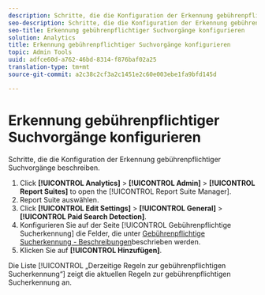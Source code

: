 ```yaml
---
description: Schritte, die die Konfiguration der Erkennung gebührenpflichtiger Suchvorgänge beschreiben.
seo-description: Schritte, die die Konfiguration der Erkennung gebührenpflichtiger Suchvorgänge beschreiben.
seo-title: Erkennung gebührenpflichtiger Suchvorgänge konfigurieren
solution: Analytics
title: Erkennung gebührenpflichtiger Suchvorgänge konfigurieren
topic: Admin Tools
uuid: adfce60d-a762-46bd-8314-f876baf02a25
translation-type: tm+mt
source-git-commit: a2c38c2cf3a2c1451e2c60e003ebe1fa9bfd145d

---
```



# Erkennung gebührenpflichtiger Suchvorgänge konfigurieren

Schritte, die die Konfiguration der Erkennung gebührenpflichtiger Suchvorgänge beschreiben.

1. Click **[!UICONTROL Analytics]** &gt; **[!UICONTROL Admin]** &gt; **[!UICONTROL Report Suites]** to open the [!UICONTROL Report Suite Manager].
1. Report Suite auswählen.
1. Click **[!UICONTROL Edit Settings]** &gt; **[!UICONTROL General]** &gt; **[!UICONTROL Paid Search Detection]**.
1. Konfigurieren Sie auf der Seite [!UICONTROL Gebührenpflichtige Sucherkennung] die Felder, die unter [Gebührenpflichtige Sucherkennung - Beschreibungen](../../../admin/admin/paid-search-detection/paid-search-detection.md#section_0C2CFA0AF77B47098BE37CB024665D0D)beschrieben werden.
1. Klicken Sie auf **[!UICONTROL Hinzufügen]**.

Die Liste [!UICONTROL „Derzeitige Regeln zur gebührenpflichtigen Sucherkennung“] zeigt die aktuellen Regeln zur gebührenpflichtigen Sucherkennung an.

